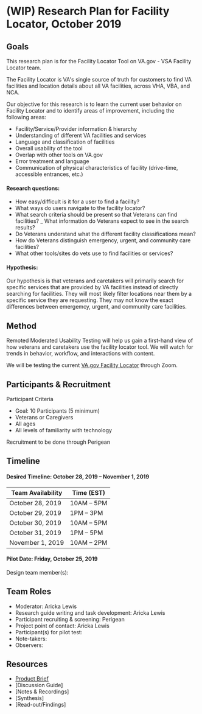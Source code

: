 # (WIP) Research Plan for Facility Locator, October 2019

## Goals
This research plan is for the Facility Locator Tool on VA.gov - VSA Facility Locator team.

The Facility Locator is VA's single source of truth for customers to find VA facilities and location details about all VA facilities, across VHA, VBA, and NCA.

Our objective for this research is to learn the current user behavior on Facility Locator and to identify areas of improvement, including the following areas:
- Facility/Service/Provider information & hierarchy
- Understanding of different VA facilities and services
- Language and classification of facilities 
- Overall usability of the tool
- Overlap with other tools on VA.gov
- Error treatment and language
- Communication of physical characteristics of facility (drive-time, accessible entrances, etc.)

#### Research questions:
- How easy/difficult is it for a user to find a facility?
- What ways do users navigate to the facility locator?
- What search criteria should be present so that Veterans can find facilities?
_ What information do Veterans expect to see in the search results?
- Do Veterans understand what the different facility classifications mean?
- How do Veterans distinguish emergency, urgent, and community care facilities?
- What other tools/sites do vets use to find facilities or services?

#### Hypothesis: 
Our hypothesis is that veterans and caretakers will primarily search for specific services that are provided by VA facilities instead of directly searching for facilities. They will most likely filter locations near them by a specific service they are requesting. They may not know the exact differences between emergemcy, urgent, and community care facilities. 

## Method
Remoted Moderated Usability Testing will help us gain a first-hand view of how veterans and caretakers use the facility locator tool. We will watch for trends in behavior, workflow, and interactions with content. 

We will be testing the current [VA.gov Facility Locator](https://www.va.gov/find-locations) through Zoom.

## Participants & Recruitment

Participant Criteria
- Goal: 10 Participants (5 minimum)
- Veterans or Caregivers
- All ages
- All levels of familiarity with technology

Recruitment to be done through Perigean

## Timeline

#### Desired Timeline: October 28, 2019 – November 1, 2019

Team Availability | Time (EST)
------------------|--------------
October 28, 2019 | 10AM – 5PM
October 29, 2019 | 1PM – 3PM
October 30, 2019 | 10AM – 5PM
October 31, 2019 | 1PM – 5PM
November 1, 2019 | 10AM – 2PM

#### Pilot Date: Friday, October 25, 2019
Design team member(s): 

## Team Roles

- Moderator: Aricka Lewis
- Research guide writing and task development: Aricka Lewis
- Participant recruiting & screening: Perigean
- Project point of contact: Aricka Lewis
- Participant(s) for pilot test:
- Note-takers:
- Observers:

## Resources

- [Product Brief](https://github.com/department-of-veterans-affairs/va.gov-team/blob/master/products/facilities/facility-locator/README.md)
- [Discussion Guide]
- [Notes & Recordings]
- [Synthesis]
- [Read-out/Findings]
